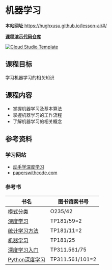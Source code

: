 # 机器学习

**本站网址**  https://hughxusu.github.io/lesson-ai/#/

**[课程演示代码仓库](https://gitee.com/hughxusu/lesson-ai-code)**

[![Cloud Studio Template](https://cs-res.codehub.cn/common/assets/icon-badge.svg)](https://cloudstudio.net/courses/27965427868606464)

## 课程目标

学习机器学习的相关知识

## 课程内容

* 掌握机器学习及基本算法
* 掌握机器学习的工作流程
* 了解机器学习的相关概念

## 参考资料

### 学习网站

* [动手学深度学习](https://zh.d2l.ai/index.html)
* [paperswithcode.com](https://paperswithcode.com/)

### 参考书

| 书名                                                        | 图书馆索书号    |
| ----------------------------------------------------------- | --------------- |
| [模式分类](https://book.douban.com/subject/35902334/)       | O235/42         |
| [深度学习](https://book.douban.com/subject/35472370/)       | TP181/59=2      |
| [统计学习方法 ](https://book.douban.com/subject/33437381/)  | TP181/11=2      |
| [机器学习](https://book.douban.com/subject/26708119/)       | TP181/25        |
| [深度学习入门](https://book.douban.com/subject/30270959/)   | TP311.561/75    |
| [Python深度学习](https://book.douban.com/subject/36078304/) | TP311.561/101=2 |

